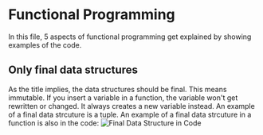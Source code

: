 # Functional Programming

In this file, 5 aspects of functional programming get explained by showing examples of the code. 

## Only final data structures
As the title implies, the data structures should be final. This means immutable. If you insert a variable in a function, the variable won't get rewritten or changed. It always creates a
new variable instead. An example of a final data strcuture is a tuple. 
An example of a final data strcuture in a function is also in the code: 
![Final Data Structure in Code](/Assets/FP_final_data_structure.png)
